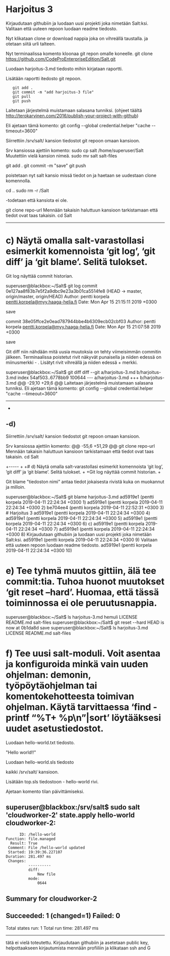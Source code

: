 

# Harjoitus 3



Kirjaudutaan githubiin ja luodaan uusi projekti joka nimetään Salt:ksi.
Valitaan että uuteen repoon luodaan readme tiedosto.

Nyt klikataan clone or download nappia joka on vihreällä taustalla.
ja otetaan siitä urli talteen.

Nyt terminaalissa komento kloonaa git repon omalle koneelle.
       git clone https://github.com/CodeProEnterpriseEdition/Salt.git

Luodaan harjoitus-3.md tiedosto mihin kirjataan raportti.

Lisätään raportti itedosto git repoon.

       git add . 
       git commit -m "add harjoitus-3 file"
       git pull
       git push

Laitetaan järjestelmä muistamaan salasana tunniksi.
(ohjeet täältä http://terokarvinen.com/2016/publish-your-project-with-github)

Eli ajetaan tämä komento: 
        git config --global credential.helper "cache --timeout=3600"

Siirrettiin /srv/salt/ kansion tiedostot git repoon omaan kansioon. 

Srv kansiossa ajettiin komento:
sudo cp salt /home/superuser/Salt
Muutettiin vielä kansion nimeä.
sudo mv salt salt-files

git add . 
git commit -m "save"
git push

poistetaan nyt salt kansio missä tiedot on ja haetaan se uudestaan clone komennolla.

cd ..
sudo rm -r /Salt

-todetaan että kansiota ei ole.

git clone repo-url
Mennään takaisin haluttuun kansioon tarkistamaan että tiedot ovat taas takaisin.
cd Salt

-----

# c) Näytä omalla salt-varastollasi esimerkit komennoista ‘git log’, ‘git diff’ ja ‘git blame’. Selitä tulokset.

Git log näyttää commit historian.

superuser@blackbox:~/Salt$ git log
commit 0e127aa8f83b7e5f2a9dbc9e23a3b01ca5514fe8 (HEAD -> master, origin/master, origin/HEAD)
Author: pentti korpela <pentti.korpela@myy.haaga-helia.fi>
Date:   Mon Apr 15 21:15:11 2019 +0300

save

commit 38e05ffce2e0ead787944bbe4b6309ecb02cbf03
Author: pentti korpela <pentti.korpela@myy.haaga-helia.fi>
Date:   Mon Apr 15 21:07:58 2019 +0300

save

Git diff niin nähdään mitä uusia muutoksia on tehty viimeisimmän commitin jälkeen.
Terminaalissa poistetut rivit näkyvät punaisella ja niiden edessä on miinusmerkki - .
Lisätyt rivit vihreällä ja niiden edessä + merkki. 

superuser@blackbox:~/Salt$ git diff
diff --git a/harjoitus-3.md b/harjoitus-3.md
index 54af503..6778bb9 100644
--- a/harjoitus-3.md
+++ b/harjoitus-3.md
@@ -29,10 +29,6 @@ Laitetaan järjestelmä muistamaan salasana tunniksi.
 Eli ajetaan tämä komento: 
 git config --global credential.helper "cache --timeout=3600"
 
----
-
-d)
-
 Siirrettiin /srv/salt/ kansion tiedostot git repoon omaan kansioon. 
 
 Srv kansiossa ajettiin komento:
@@ -55,6 +51,29 @@ git clone repo-url
 Mennään takaisin haluttuun kansioon tarkistamaan että tiedot ovat taas takaisin.
 cd Salt
 
+-----
+
+# d) Näytä omalla salt-varastollasi esimerkit komennoista ‘git log’, ‘git diff’ ja ‘git blame’. Selitä tulokset.
+
+Git log näyttää commit historian.
+



Git blame "tiedoston nimi" antaa tiedot jokaisesta rivistä kuka on muokannut ja milloin. 

superuser@blackbox:~/Salt$ git blame harjoitus-3.md
ad5919e1 (pentti korpela    2019-04-11 22:24:34 +0300   1) 
ad5919e1 (pentti korpela    2019-04-11 22:24:34 +0300   2) 
be704ee4 (pentti korpela    2019-04-11 22:52:31 +0300   3) # Harjoitus 3
ad5919e1 (pentti korpela    2019-04-11 22:24:34 +0300   4) 
ad5919e1 (pentti korpela    2019-04-11 22:24:34 +0300   5) 
ad5919e1 (pentti korpela    2019-04-11 22:24:34 +0300   6) c)
ad5919e1 (pentti korpela    2019-04-11 22:24:34 +0300   7) 
ad5919e1 (pentti korpela    2019-04-11 22:24:34 +0300   8) Kirjaudutaan githubiin ja luodaan uusi projekti joka nimetään Salt:ksi.
ad5919e1 (pentti korpela    2019-04-11 22:24:34 +0300   9) Valitaan että uuteen repoon luodaan readme tiedosto.
ad5919e1 (pentti korpela    2019-04-11 22:24:34 +0300  10) 


# e) Tee tyhmä muutos gittiin, älä tee commit:tia. Tuhoa huonot muutokset ‘git reset –hard’. Huomaa, että tässä toiminnossa ei ole peruutusnappia.

superuser@blackbox:~/Salt$ ls
harjoitus-3.md  hemuli  LICENSE  README.md  salt-files
superuser@blackbox:~/Salt$ git reset --hard
HEAD is now at 0b1da8d save
superuser@blackbox:~/Salt$ ls
harjoitus-3.md  LICENSE  README.md  salt-files


# f) Tee uusi salt-moduli. Voit asentaa ja konfiguroida minkä vain uuden ohjelman: demonin, työpöytäohjelman tai komentokehotteesta toimivan ohjelman. Käytä tarvittaessa ‘find -printf “%T+ %p\n”|sort’ löytääksesi uudet asetustiedostot.

Luodaan hello-world.txt tiedosto.

"Hello world!!"

Luodaan hello-world.sls tiedosto

kaikki /srv/salt/ kansioon.


Lisätään top.sls tiedostoon - hello-world rivi.

Ajetaan komento tilan päivittämiseksi.

superuser@blackbox:/srv/salt$ sudo salt 'cloudworker-2' state.apply hello-world
cloudworker-2:
----------
          ID: /hello-world
    Function: file.managed
      Result: True
     Comment: File /hello-world updated
     Started: 19:39:36.227107
    Duration: 281.497 ms
     Changes:   
              ----------
              diff:
                  New file
              mode:
                  0644

Summary for cloudworker-2
------------
Succeeded: 1 (changed=1)
Failed:    0
------------
Total states run:     1
Total run time: 281.497 ms




---
tätä ei vielä toteutettu.
Kirjaudutaan githubiin ja asetetaan public key, helpottaakseen kirjautumista
mennään profiiliin ja klikataan ssh and G

